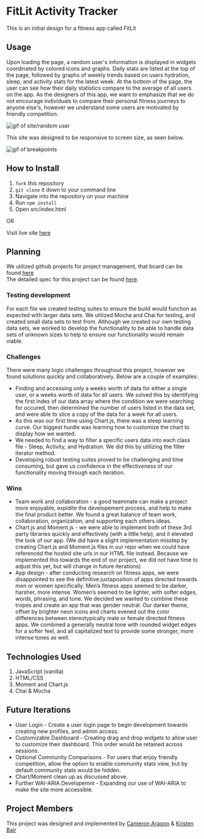 # FitLit Activity Tracker

This is an initial design for a fitness app called FitLit

## Usage

Upon loading the page, a random user's information is displayed in widgets coordinated by colored icons and graphs. Daily stats are listed at the top of the page, followed by graphs of weekly trends based on users hydration, sleep, and activity stats for the latest week. At the bottom of the page, the user can see how their daily statistics compare to the average of all users on the app. As the designers of this app, we want to emphasize that we do not encourage individuals to compare their personal fitness journeys to anyone else's, however we understand some users are motivated by friendly competition.

![gif of site/random user](https://media.giphy.com/media/kOlOOCfu7kQEe60iaW/giphy.gif)

This site was designed to be responsive to screen size, as seen below.

![gif of breakpoints](https://media.giphy.com/media/UJmCUzW7VOLeB4tHRZ/giphy.gif)


## How to Install
1. `fork` this repository
2. `git clone` it down to your command line
3. Navigate into the repository on your machine
4. Run `npm install`
5. Open src/index.html

OR

Visit live site [here](https://kristenmb.github.io/fitlit-starter-kit/src/)

## Planning
We utilized github projects for project management, that board can be found [here](https://github.com/kristenmb/fitlit-starter-kit/projects/1) <br>
The detailed spec for this project can be found [here](http://frontend.turing.io/projects/fitlit.html).

### Testing development
For each file we created testing suites to ensure the build would function as expected with larger data sets. We utilized Mocha and Chai for testing, and created small data sets to test from. Although we created our own testing data sets, we worked to develop the functionality to be able to handle data sets of unknown sizes to help to ensure our functionality would remain viable. 

### Challenges
There were many logic challenges throughout this project, however we found solutions quickly and collaboratively. Below are a couple of examples:
   * Finding and accessing only a weeks worth of data for either a single user, or a weeks worth of data for all users. We solved this by identifying the first index of our data array where the condition we were searching for occured, then determined the number of users listed in the data set, and were able to slice a copy of the data for a week for all users.
   * As this was our first time using Chart.js, there was a steep learning curve. Our biggest hurdle was learning how to customize the chart to display how we wanted. 
   * We needed to find a way to filter a specific users data into each class file - Sleep, Activity, and Hydration. We did this by utilizing the filter iterator method.
   * Developing robust testing suites proved to be challenging and time consuming, but gave us confidence in the effectiveness of our functionality moving through each iteration.  

### Wins
   * Team work and collaboration - a good teammate can make a project more enjoyable, expidite the developement process, and help to make the final product better. We found a great balance of team work, collaboration, organization, and supporting each others ideas. 
   * Chart.js and Moment.js - we were able to implement both of these 3rd party libraries quickly and effectively (with a little help), and it elevated the look of our app. (We did have a slight implementation misstep by creating Chart.js and Moment.js files in our repo when we could have referenced the hosted site urls in our HTML file instead. Because we implemented this towards the end of our project, we did not have time to adjust this yet, but will change in future iterations)
   * App design - after conducting research on fitness apps, we were disappointed to see the definitive juxtaposition of apps directed towards men or women specifically. Men’s fitness apps seemed to be darker, harsher, more intense. Women’s seemed to be lighter, with softer edges, words, phrasing, and tone. We decided we wanted to combine these tropes and create an app that was gender neutral. Our darker theme, offset by brighter neon icons and charts evened out the color differences between stereotypically male or female directed fitness apps. We combined a generally neutral tone with rounded widget edges for a softer feel, and all capitalized text to provide some stronger, more intense tones as well. 


## Technologies Used
1. JavaScript (vanilla)
2. HTML/CSS
3. Moment and Chart.js
4. Chai & Mocha

## Future Iterations
   * User Login - Create a user login page to begin development towards creating new profiles, and admin access.  
   * Customizable Dashboard - Creating drag and drop widgets to allow user to customize their dashboard. This order would be retained across sessions. 
   * Optional Community Comparisons - For users that enjoy friendly competition, allow the option to enable community stats view, but by default community stats would be hidden. 
   * Chart/Moment clean up as discussed above.
   * Further WAI-ARIA Developemnt - Expanding our use of WAI-ARIA to make the site more accessible. 


## Project Members
This project was designed and implemented by [Cameron Aragon](https://github.com/caragon4695) & [Kristen Bair](https://github.com/kristenmb)


